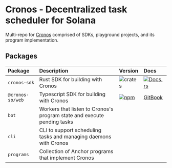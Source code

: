 # Cronos - Decentralized task scheduler for Solana

Multi-repo for [Cronos](https://www.cronos.so/) comprised of SDKs, playground projects, and its program implementation.

## Packages

| Package | Description | Version | Docs |
| :-- | :-- | :--| :-- |
| `cronos-sdk` | Rust SDK for building with Cronos | ![crates](https://img.shields.io/crates/v/cronos-sdk?color=blue) | [![Docs.rs](https://docs.rs/cronos-sdk/badge.svg)](https://docs.rs/cronos-sdk/0.0.1/cronos_sdk)
| `@cronos-so/web` | Typescript SDK for building with Cronos | [![npm](https://img.shields.io/npm/v/@cronos-so/web.svg?color=blue)](https://www.npmjs.com/package/@cronos-so/web)  | [GitBook](https://docs.cronos.so/integrate/user-instructions)
| `bot` | Workers that listen to Cronos's program state and execute pending tasks
| `cli` | CLI to support scheduling tasks and managing daemons with Cronos
| `programs` | Collection of Anchor programs that implement Cronos
